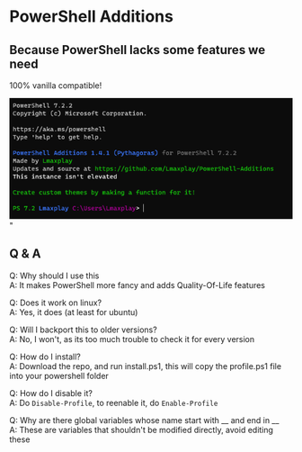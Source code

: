 # PowerShell Additions

## Because PowerShell lacks some features we need

100% vanilla compatible!

![In action](./Images/Preview.png)"

## Q & A

Q: Why should I use this  
A: It makes PowerShell more fancy and adds Quality-Of-Life features

Q: Does it work on linux?  
A: Yes, it does (at least for ubuntu)

Q: Will I backport this to older versions?  
A: No, I won't, as its too much trouble to check it for every version

Q: How do I install?  
A: Download the repo, and run install.ps1, this will copy the profile.ps1 file into your powershell folder

Q: How do I disable it?  
A: Do `Disable-Profile`, to reenable it, do `Enable-Profile`

Q: Why are there global variables whose name start with \_\_ and end in \_\_  
A: These are variables that shouldn't be modified directly, avoid editing these
